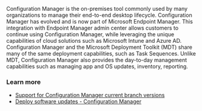 Configuration Manager is the on-premises tool commonly used by many organizations to manage their end-to-end desktop lifecycle. Configuration Manager has evolved and is now part of Microsoft Endpoint Manager. This integration with Endpoint Manager admin center allows customers to continue using Configuration Manager, while leveraging the unique capabilities of cloud solutions such as Microsoft Intune and Azure AD. Configuration Manager and the Microsoft Deployment Toolkit (MDT) share many of the same deployment capabilities, such as Task Sequences. Unlike MDT, Configuration Manager also provides the day-to-day management capabilities such as managing app and OS updates, inventory, reporting.

### Learn more

 -  [Support for Configuration Manager current branch versions](/mem/configmgr/core/servers/manage/current-branch-versions-supported)
 -  [Deploy software updates - Configuration Manager](/mem/configmgr/sum/deploy-use/deploy-software-updates)
